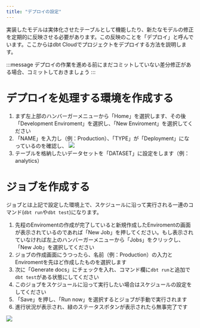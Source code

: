 ```yaml
---
title: "デプロイの設定"
---
```

実装したモデルは実体化させたテーブルとして機能したり、新たなモデルの修正を定期的に反映させる必要があります。この反映のことを「デプロイ」と呼んでいます。ここからはdbt Cloudでプロジェクトをデプロイする方法を説明します。

:::message
デプロイの作業を進める前にまだコミットしていない差分修正がある場合、コミットしておきましょう
:::

# デプロイを処理する環境を作成する
1. まず左上部のハンバーガーメニューから「Home」を選択します、その後「Development Enviroment」を選択し、「New Enviroment」を選択してください
2. 「NAME」を入力し（例：Production）、「TYPE」が「Deployment」になっているのを確認し、
![](https://storage.googleapis.com/zenn-user-upload/01bbef2973f0-20211202.png)
3. テーブルを格納したいデータセットを「DATASET」に設定をします（例：analytics）

# ジョブを作成する
ジョブとは上記で設定した環境上で、スケジュールに沿って実行される一連のコマンド(`dbt run`や`dbt test`)になります。

1. 先程のEnviromentの作成が完了していると新規作成したEnviromentの画面が表示されているのであれば「New Job」を押してください。もし表示されていなければ左上のハンバーガーメニューから「Jobs」をクリックし、「New Job」を選択してください
2. ジョブの作成画面にうつったら、名前（例：Production）の入力とEnviromentを先ほど作成したものを選択します
3. 次に「Generate docs」にチェックを入れ、コマンド欄に`dbt run`と追加で`dbt test`がある状態にしてください
4. このジョブをスケジュールに沿って実行したい場合はスケジュールの設定をしてください
5. 「Save」を押し、「Run now」を選択するとジョブが手動で実行されます
6. 進行状況が表示され、緑のステータスボタンが表示されたら無事完了です

![](https://storage.googleapis.com/zenn-user-upload/8200d2165b2d-20211202.png)